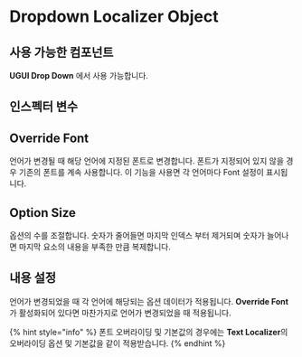 # Dropdown Localizer Object

## 사용 가능한 컴포넌트

**UGUI Drop Down** 에서 사용 가능합니다.

## 인스펙터 변수

## Override Font

언어가 변경될 때 해당 언어에 지정된 폰트로 변경합니다. 폰트가 지정되어 있지 않을 경우 기존의 폰트를 계속 사용합니다. 이 기능을 사용면 각 언어마다 Font 설정이 표시됩니다.

## Option Size

옵션의 수를 조절합니다. 숫자가 줄어들면 마지막 인덱스 부터 제거되며 숫자가 늘어나면 마지막 요소의 내용을 부족한 만큼 복제합니다.

## 내용 설정

언어가 변경되었을 때 각 언어에 해당되는 옵션 데이터가 적용됩니다. **Override Font**가 활성화되어 있다면 마찬가지로 언어가 변경되었을 때 적용됩니다.

{% hint style="info" %}
폰트 오버라이딩 및 기본값의 경우에는 **Text Localizer**의 오버라이딩 옵션 및 기본값을 같이 적용받습니다.
{% endhint %}

